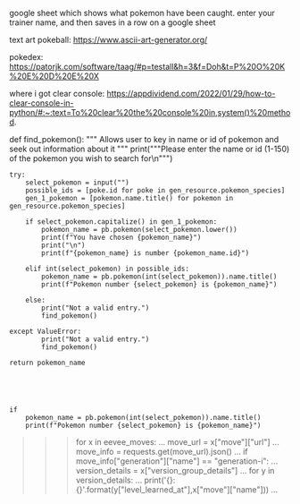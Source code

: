 google sheet which shows what pokemon have been caught. enter your trainer name, and then saves in a row on a google sheet

text art pokeball:
https://www.ascii-art-generator.org/

pokedex:
https://patorjk.com/software/taag/#p=testall&h=3&f=Doh&t=P%20O%20K%20E%20D%20E%20X

where i got clear console:
https://appdividend.com/2022/01/29/how-to-clear-console-in-python/#:~:text=To%20clear%20the%20console%20in,system()%20method.



def find_pokemon():
    """
    Allows user to key in name or id of pokemon and 
    seek out information about it
    """
    print("""Please enter the name or id (1-150) of the pokemon you wish to search for\n""")

    try:
        select_pokemon = input("")
        possible_ids = [poke.id for poke in gen_resource.pokemon_species]
        gen_1_pokemon = [pokemon.name.title() for pokemon in gen_resource.pokemon_species]
         
        if select_pokemon.capitalize() in gen_1_pokemon:
            pokemon_name = pb.pokemon(select_pokemon.lower())
            print(f"You have chosen {pokemon_name}")
            print("\n")
            print(f"{pokemon_name} is number {pokemon_name.id}")
        
        elif int(select_pokemon) in possible_ids:
            pokemon_name = pb.pokemon(int(select_pokemon)).name.title()
            print(f"Pokemon number {select_pokemon} is {pokemon_name}")
            
        else:
            print("Not a valid entry.")
            find_pokemon()

    except ValueError:
            print("Not a valid entry.")
            find_pokemon()

    return pokemon_name





    if 
        pokemon_name = pb.pokemon(int(select_pokemon)).name.title()
        print(f"Pokemon number {select_pokemon} is {pokemon_name}")




>>> for x in eevee_moves:
...     move_url = x["move"]["url"]
...     move_info = requests.get(move_url).json()
...     if move_info["generation"]["name"] == "generation-i":
...             version_details = x["version_group_details"]
...             for y in version_details:
...                     print('{}: {}'.format(y["level_learned_at"],x["move"]["name"]))
... 